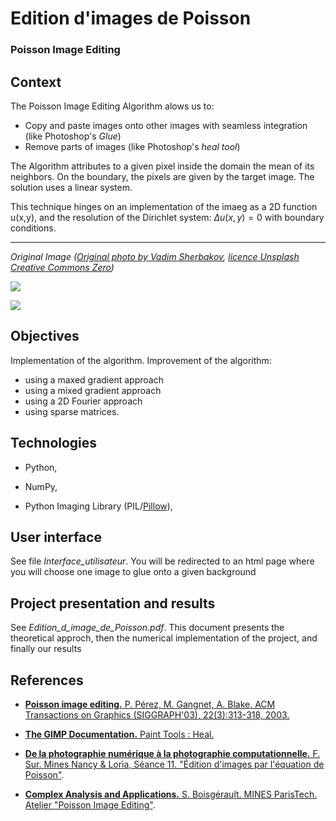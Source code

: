# Edition d'images de Poisson
### Poisson Image Editing


Context
--------------------------------------------------------------------------------

The Poisson Image Editing Algorithm alows us to:
- Copy and paste images onto other images with seamless integration (like Photoshop's *Glue*)
- Remove parts of images (like Photoshop's *heal tool*)  

The Algorithm attributes to a given pixel inside the domain the mean of its neighbors. On the boundary, the pixels are given by
the target image.
The solution uses a linear system.

This technique hinges on an implementation of the imaeg as a 2D function u(x,y), and the resolution of the Dirichlet system:
$\Delta u(x,y) = 0$ with boundary conditions.

--------------------------------------------------------------------------------

*Original Image
([Original photo by Vadim Sherbakov](https://unsplash.com/photos/tCICLJ5ktBE), 
[licence Unsplash Creative Commons Zero](https://unsplash.com/license))*

![](figs/objects.jpeg)

![](figs/objects-final.jpeg)


Objectives
--------------------------------------------------------------------------------

Implementation of the algorithm.
Improvement of the algorithm:
- using a maxed gradient approach
- using a mixed gradient approach
- using a 2D Fourier approach
- using sparse matrices.

Technologies
--------------------------------------------------------------------------------

  - Python, 
  
  - NumPy, 
  
  - Python Imaging Library (PIL/[Pillow](https://pillow.readthedocs.io)),
  
  
User interface
--------------------------------------------------------------------------------
See file _Interface_utilisateur_. 
You will be redirected to an html page where you will choose one image to glue onto a given background


Project presentation and results 
--------------------------------------------------------------------------------
See *Edition_d_image_de_Poisson.pdf*.
This document presents the theoretical approch, then the numerical implementation of the project, and finally our results

References
--------------------------------------------------------------------------------

  - [**Poisson image editing.** P. Pérez, M. Gangnet, A. Blake. 
    ACM Transactions on Graphics (SIGGRAPH'03), 22(3):313-318, 2003.](http://www.irisa.fr/vista/Papers/2003_siggraph_perez.pdf)

  - [**The GIMP Documentation.** Paint Tools : Heal.](https://docs.gimp.org/en/gimp-tool-heal.html)

  - [**De la photographie numérique à la photographie computationnelle.** F. Sur.
    Mines Nancy & Loria, Séance 11. "Édition d'images par l'équation de Poisson"](https://members.loria.fr/FSur/enseignement/photo/seance11_4pp.pdf).

  - [**Complex Analysis and Applications.** S. Boisgérault. MINES ParisTech. Atelier "Poisson Image Editing"](http://eul.ink/complex-analysis/Poisson%20Image%20Editing/).

